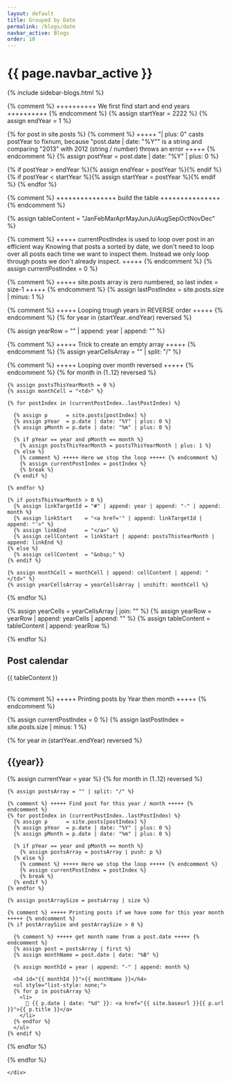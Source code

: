 ```yaml
---
layout: default
title: Grouped by Date
permalink: /blogs/date
navbar_active: Blogs
order: 10
---
```


<div class="container">
  <div class="row">
    <h1 class="page-title">{{ page.navbar_active }}</h1>
  </div>
  <div class="row">
    <div class="col-sm-12 col-md-3">
      {% include sidebar-blogs.html %}
    </div>
    <div class="col-sm-12 col-md-9 blogs">

{% comment %} ++++++++++ We first find start and end years ++++++++++ {% endcomment %}
{% assign startYear = 2222 %}
{% assign endYear   = 1 %}

{% for post in site.posts %}
{% comment %} +++++
"| plus: 0" casts postYear to fixnum, because "post.date | date: "%Y"" is a string
and comparing "2013" with 2012 (string / number) throws an error
+++++ {% endcomment %}
{% assign postYear = post.date | date: "%Y" | plus: 0 %}

{% if postYear > endYear %}{% assign endYear = postYear %}{% endif %}
{% if postYear < startYear %}{% assign startYear = postYear %}{% endif %}
{% endfor %}

{% comment %} +++++++++++++++ build the table +++++++++++++++ {% endcomment %}

{% assign tableContent = "<tr><th></th><th>Jan</th><th>Feb</th><th>Mar</th><th>Apr</th><th>May</th><th>Jun</th><th>Jul</th><th>Aug</th><th>Sep</th><th>Oct</th><th>Nov</th><th>Dec</th></tr>" %}

{% comment %} +++++
currentPostIndex is used to loop over post in an efficient way
Knowing that posts a sorted by date, we don't need to loop over
all posts each time we want to inspect them.
Instead we only loop through posts we don't already inspect.
+++++ {% endcomment %}
{% assign currentPostIndex = 0 %}

{% comment %} +++++ site.posts array is zero numbered, so last index = size-1 +++++ {% endcomment %}
{% assign lastPostIndex = site.posts.size | minus: 1 %}

{% comment %} +++++ Looping trough years in REVERSE order +++++ {% endcomment %}
{% for year in (startYear..endYear) reversed %}

{% assign yearRow = "<tr><th>" | append: year | append: "</th>" %}

{% comment %} +++++ Trick to create an empty array +++++ {% endcomment %}
{% assign yearCellsArray = "" | split: "/" %}

{% comment %} +++++ Looping over month reversed +++++ {% endcomment %}
{% for month in (1..12) reversed %}

    {% assign postsThisYearMonth = 0 %}
    {% assign monthCell = "<td>" %}

    {% for postIndex in (currentPostIndex..lastPostIndex) %}

      {% assign p      = site.posts[postIndex] %}
      {% assign pYear  = p.date | date: "%Y" | plus: 0 %}
      {% assign pMonth = p.date | date: "%m" | plus: 0 %}

      {% if pYear == year and pMonth == month %}
        {% assign postsThisYearMonth = postsThisYearMonth | plus: 1 %}
      {% else %}
        {% comment %} +++++ Here we stop the loop +++++ {% endcomment %}
        {% assign currentPostIndex = postIndex %}
        {% break %}
      {% endif %}

    {% endfor %}

    {% if postsThisYearMonth > 0 %}
      {% assign linkTargetId = "#" | append: year | append: "-" | append: month %}
      {% assign linkStart    = "<a href='" | append: linkTargetId | append: "'>" %}
      {% assign linkEnd      = "</a>" %}
      {% assign cellContent  = linkStart | append: postsThisYearMonth | append: linkEnd %}
    {% else %}
      {% assign cellContent  = "&nbsp;" %}
    {% endif %}

    {% assign monthCell = monthCell | append: cellContent | append: "</td>" %}
    {% assign yearCellsArray = yearCellsArray | unshift: monthCell %}

{% endfor %}

{% assign yearCells = yearCellsArray | join: "" %}
{% assign yearRow = yearRow | append: yearCells | append: "</tr>" %}
{% assign tableContent = tableContent | append: yearRow %}

{% endfor %}

<h2>Post calendar</h2>
<table class="table table-striped blogcalendar">
  <tbody>
    {{ tableContent }}
  </tbody>
</table>

{% comment %} +++++ Printing posts by Year then month +++++ {% endcomment %}

{% assign currentPostIndex = 0 %}
{% assign lastPostIndex = site.posts.size | minus: 1 %}

{% for year in (startYear..endYear) reversed %}

  <h2>{{year}}</h2>
  {% assign currentYear = year %}
  {% for month in (1..12) reversed %}

    {% assign postsArray = "" | split: "/" %}

    {% comment %} +++++ Find post for this year / month +++++ {% endcomment %}
    {% for postIndex in (currentPostIndex..lastPostIndex) %}
      {% assign p      = site.posts[postIndex] %}
      {% assign pYear  = p.date | date: "%Y" | plus: 0 %}
      {% assign pMonth = p.date | date: "%m" | plus: 0 %}

      {% if pYear == year and pMonth == month %}
        {% assign postsArray = postsArray | push: p %}
      {% else %}
        {% comment %} +++++ Here we stop the loop +++++ {% endcomment %}
        {% assign currentPostIndex = postIndex %}
        {% break %}
      {% endif %}
    {% endfor %}

    {% assign postArraySize = postsArray | size %}

    {% comment %} +++++ Printing posts if we have some for this year month +++++ {% endcomment %}
    {% if postArraySize and postArraySize > 0 %}

      {% comment %} +++++ get month name from a post.date +++++ {% endcomment %}
      {% assign post = postsArray | first %}
      {% assign monthName = post.date | date: "%B" %}

      {% assign monthId = year | append: "-" | append: month %}

      <h4 id="{{ monthId }}">{{ monthName }}</h4>
      <ul style="list-style: none;">
      {% for p in postsArray %}
        <li>
          📅 {{ p.date | date: "%d" }}: <a href="{{ site.baseurl }}{{ p.url }}">{{ p.title }}</a>
        </li>
      {% endfor %}
      </ul>
    {% endif %}

{% endfor %}

{% endfor %}

    </div>

  </div>
</div>
